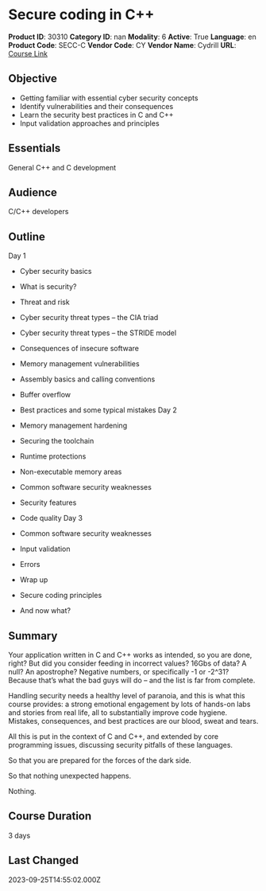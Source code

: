 # Secure coding in C++

**Product ID**: 30310
**Category ID**: nan
**Modality**: 6
**Active**: True
**Language**: en
**Product Code**: SECC-C
**Vendor Code**: CY
**Vendor Name**: Cydrill
**URL**: [Course Link](https://www.fastlaneus.com/course/cydrill-secc-c)

## Objective
- Getting familiar with essential cyber security concepts
- Identify vulnerabilities and their consequences
- Learn the security best practices in C and C++
- Input validation approaches and principles

## Essentials
General C++ and C development

## Audience
C/C++ developers

## Outline
Day 1


- Cyber security basics
- What is security?
- Threat and risk
- Cyber security threat types – the CIA triad
- Cyber security threat types – the STRIDE model
- Consequences of insecure software
- Memory management vulnerabilities
- Assembly basics and calling conventions
- Buffer overflow
- Best practices and some typical mistakes
Day 2


- Memory management hardening
- Securing the toolchain
- Runtime protections
- Non-executable memory areas
- Common software security weaknesses
- Security features
- Code quality
Day 3


- Common software security weaknesses
- Input validation
- Errors
- Wrap up
- Secure coding principles
- And now what?

## Summary
Your application written in C and C++ works as intended, so you are done, right? But did you consider feeding in incorrect values? 16Gbs of data? A null? An apostrophe? Negative numbers, or specifically -1 or -2^31? Because that’s what the bad guys will do – and the list is far from complete.

Handling security needs a healthy level of paranoia, and this is what this course provides: a strong emotional engagement by lots of hands-on labs and stories from real life, all to substantially improve code hygiene. Mistakes, consequences, and best practices are our blood, sweat and tears.

All this is put in the context of C and C++, and extended by core programming issues, discussing security pitfalls of these languages.

So that you are prepared for the forces of the dark side.

So that nothing unexpected happens.

Nothing.

## Course Duration
3 days

## Last Changed
2023-09-25T14:55:02.000Z
